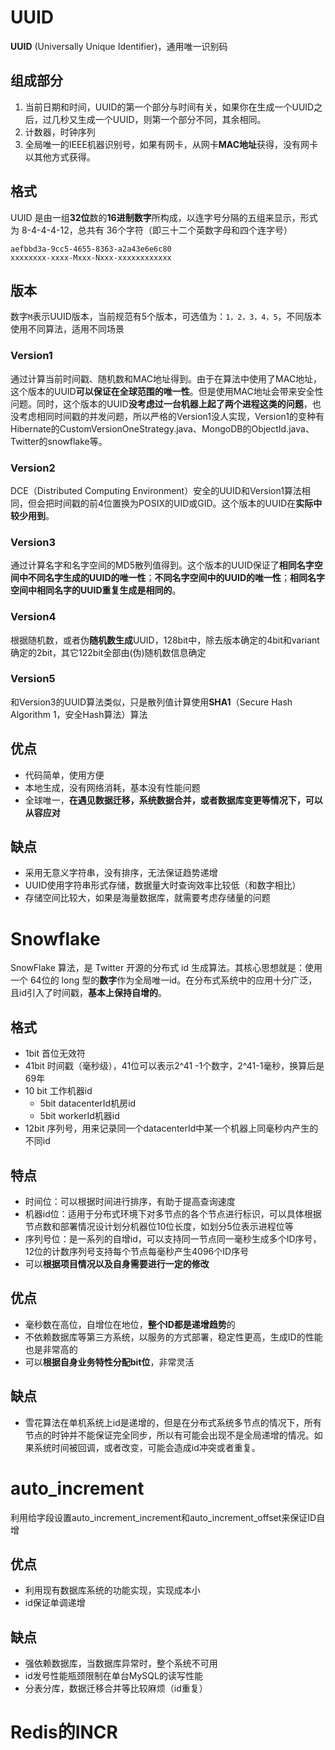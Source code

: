# UUID

**UUID** (Universally Unique Identifier)，通用唯一识别码

## 组成部分

1. 当前日期和时间，UUID的第一个部分与时间有关，如果你在生成一个UUID之后，过几秒又生成一个UUID，则第一个部分不同，其余相同。
2. 计数器，时钟序列
3. 全局唯一的IEEE机器识别号，如果有网卡，从网卡**MAC地址**获得，没有网卡以其他方式获得。

## 格式

UUID 是由一组**32位**数的**16进制数字**所构成，以连字号分隔的五组来显示，形式为 8-4-4-4-12，总共有 36个字符（即三十二个英数字母和四个连字号）

```
aefbbd3a-9cc5-4655-8363-a2a43e6e6c80
xxxxxxxx-xxxx-Mxxx-Nxxx-xxxxxxxxxxxx
```

## 版本

数字`M`表示UUID版本，当前规范有5个版本，可选值为：`1，2，3，4，5`，不同版本使用不同算法，适用不同场景

### Version1 

通过计算当前时间戳、随机数和MAC地址得到。由于在算法中使用了MAC地址，这个版本的UUID**可以保证在全球范围的唯一性**。但是使用MAC地址会带来安全性问题。同时，这个版本的UUID**没考虑过一台机器上起了两个进程这类的问题**，也没考虑相同时间戳的并发问题，所以严格的Version1没人实现，Version1的变种有Hibernate的CustomVersionOneStrategy.java、MongoDB的ObjectId.java、Twitter的snowflake等。

### Version2

DCE（Distributed Computing Environment）安全的UUID和Version1算法相同，但会把时间戳的前4位置换为POSIX的UID或GID。这个版本的UUID在**实际中较少用到**。

### Version3 

通过计算名字和名字空间的MD5散列值得到。这个版本的UUID保证了**相同名字空间中不同名字生成的UUID的唯一性**；**不同名字空间中的UUID的唯一性**；**相同名字空间中相同名字的UUID重复生成是相同的**。

### Version4

根据随机数，或者伪**随机数生成**UUID，128bit中，除去版本确定的4bit和variant确定的2bit，其它122bit全部由(伪)随机数信息确定

### Version5

和Version3的UUID算法类似，只是散列值计算使用**SHA1**（Secure Hash Algorithm 1，安全Hash算法）算法

## 优点

- 代码简单，使用方便
- 本地生成，没有网络消耗，基本没有性能问题
- 全球唯一，**在遇见数据迁移，系统数据合并，或者数据库变更等情况下，可以从容应对**

## 缺点

- 采用无意义字符串，没有排序，无法保证趋势递增
- UUID使用字符串形式存储，数据量大时查询效率比较低（和数字相比）
- 存储空间比较大，如果是海量数据库，就需要考虑存储量的问题



# Snowflake

SnowFlake 算法，是 Twitter 开源的分布式 id 生成算法。其核心思想就是：使用一个 64位的 long 型的**数字**作为全局唯一id。在分布式系统中的应用十分广泛，且id引入了时间戳，**基本上保持自增的**。

## 格式

- 1bit 首位无效符
- 41bit 时间戳（毫秒级），41位可以表示2^41 -1个数字，2^41-1毫秒，换算后是69年
- 10 bit 工作机器id
  - 5bit datacenterId机房id
  - 5bit workerId机器id
- 12bit 序列号，用来记录同一个datacenterId中某一个机器上同毫秒内产生的不同id

## 特点

- 时间位：可以根据时间进行排序，有助于提高查询速度
- 机器id位：适用于分布式环境下对多节点的各个节点进行标识，可以具体根据节点数和部署情况设计划分机器位10位长度，如划分5位表示进程位等
- 序列号位：是一系列的自增id，可以支持同一节点同一毫秒生成多个ID序号，12位的计数序列号支持每个节点每毫秒产生4096个ID序号
- 可以**根据项目情况以及自身需要进行一定的修改**

## 优点

- 毫秒数在高位，自增位在地位，**整个ID都是递增趋势**的
- 不依赖数据库等第三方系统，以服务的方式部署，稳定性更高，生成ID的性能也是非常高的
- 可以**根据自身业务特性分配bit位**，非常灵活

## 缺点

- 雪花算法在单机系统上id是递增的，但是在分布式系统多节点的情况下，所有节点的时钟并不能保证完全同步，所以有可能会出现不是全局递增的情况。如果系统时间被回调，或者改变，可能会造成id冲突或者重复。

# auto_increment

利用给字段设置auto_increment_increment和auto_increment_offset来保证ID自增

## 优点

- 利用现有数据库系统的功能实现，实现成本小
- id保证单调递增

## 缺点

- 强依赖数据库，当数据库异常时，整个系统不可用
- id发号性能瓶颈限制在单台MySQL的读写性能
- 分表分库，数据迁移合并等比较麻烦（id重复）

# Redis的INCR

